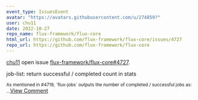 ```yaml
---
event_type: IssuesEvent
avatar: "https://avatars.githubusercontent.com/u/274859?"
user: chu11
date: 2022-10-27
repo_name: flux-framework/flux-core
html_url: https://github.com/flux-framework/flux-core/issues/4727
repo_url: https://github.com/flux-framework/flux-core
---
```


<a href='https://github.com/chu11' target='_blank'>chu11</a> open issue <a href='https://github.com/flux-framework/flux-core/issues/4727' target='_blank'>flux-framework/flux-core#4727</a>.

<p>job-list: return successful / completed count in stats</p><small>As mentioned in #4719, `flux-jobs` outputs the number of completed / successful jobs as:...</small><a href='https://github.com/flux-framework/flux-core/issues/4727' target='_blank'>View Comment</a>